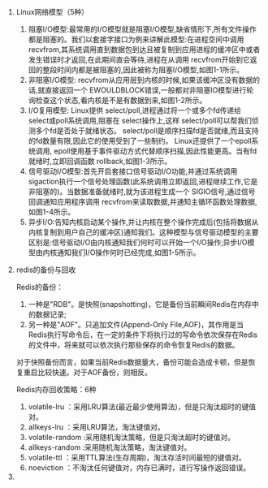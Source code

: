 1. Linux网络模型（5种）
   
   1. 阻塞I/O模型:最常用的I/O模型就是阻塞I/O模型,缺省情形下,所有文件操作都是阻塞的。我们以套接字接口为例来讲解此模型:在进程空间中调用 recvfrom,其系统调用直到数据包到达且被复制到应用进程的缓冲区中或者发生错误时才返回,在此期间直会等待,进程在从调用 recvfrom开始到它返回的整段时间内都是被阻塞的,因此被称为阻塞I/O模型,如图1-1所示。
   2. 非阻塞I/O模型: recvfrom从应用层到内核的时候,如果该缓冲区没有数据的话,就直接返回一个 EWOULDBLOCK错误,一般都对非阻塞IO模型进行轮询检查这个状态,看内核是不是有数据到来,如图1-2所示。
   3. I/O复用模型: Linux提供 select/poll,进程通过将一个或多个fd传递给 select或poll系统调用,阻塞在 select操作上,这样 select/poll可以帮我们侦测多个fd是否处于就绪状态。 select/poll是顺序扫描fd是否就绪,而且支持的fd数量有限,因此它的使用受到了一些制约。 Linux还提供了一个epoll系统调用, epoll使用基于事件驱动方式代替顺序扫描,因此性能更高。当有fd就绪时,立即回调函数 rollback,如图1-3所示。
   4. 信号驱动I/O模型:首先开启套接口信号驱动I/O功能,并通过系统调用 sigaction执行一个信号处理函数(此系统调用立即返回,进程继续工作,它是非阻塞的)。当数据准备就绪时,就为该进程生成一个 SIGIO信号,通过信号回调通知应用程序调用 recvfrom来读取数据,并通知主循环函数处理数据,如图1-4所示。
   5. 异步I/O:告知内核启动某个操作,并让内核在整个操作完成后(包括将数据从内核复制到用户自己的缓冲区)通知我们。这种模型与信号驱动模型的主要区别是:信号驱动I/O由内核通知我们何时可以开始一个I/O操作;异步I/O模型由内核通知我们I/O操作何时已经完成,如图1-5所示。


2. redis的备份与回收
   
   Redis的备份：
   
   1. 一种是"RDB"。是快照(snapshotting)，它是备份当前瞬间Redis在内存中的数据记录;
   2. 另一种是"AOF"。只追加文件(Append-Only File,AOF)，其作用是当Redis执行写命令后，在一定的条件下将执行过的写命令依次保存在Redis的文件中，将来就可以依次执行那些保存的命令恢复Redis的数据。
    
   对于快照备份而言，如果当前Redis数据量大，备份可能会造成卡顿，但是恢复重启比较快速。对于AOF备份，则相反。
   
   Redis内存回收策略：6种
   
   1. volatile-lru ：采用LRU算法(最近最少使用算法)，但是只淘汰超时的键值对。
   2. allkeys-lru ：采用LRU算法，淘汰键值对。
   3. volatile-random :采用随机淘汰策略，但是只淘汰超时的键值对。
   4. allkeys-random :采用随机淘汰策略，淘汰键值对。
   5. volatile-ttl  ：采用TTL算法(生存周期)，淘汰存活时间最短的键值对。
   6. noeviction ：不淘汰任何键值对，内存已满时，进行写操作返回错误。

3.     
   

   